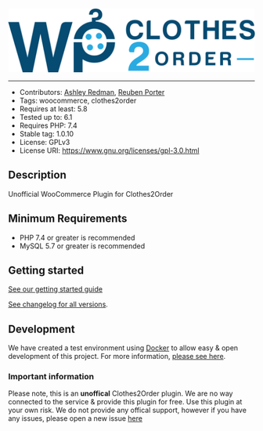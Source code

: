 ![WPC2O](assets/readme-banner.png)

---

-   Contributors: [Ashley Redman](https://github.com/AshleyRedman), [Reuben Porter](https://github.com/ReubenPorter)
-   Tags: woocommerce, clothes2order
-   Requires at least: 5.8
-   Tested up to: 6.1
-   Requires PHP: 7.4
-   Stable tag: 1.0.10
-   License: GPLv3
-   License URI: https://www.gnu.org/licenses/gpl-3.0.html

## Description

Unofficial WooCommerce Plugin for Clothes2Order

## Minimum Requirements

-   PHP 7.4 or greater is recommended
-   MySQL 5.7 or greater is recommended

## Getting started

[See our getting started guide](https://www.wpclothes2order.com/getting-started)

[See changelog for all versions](https://github.com/AshleyRedman/WPClothes2Order/releases).

## Development

We have created a test environment using [Docker](https://www.docker.com/) to allow easy & open development of this project.
For more information, [please see here](https://github.com/AshleyRedman/WPClothes2Order-test-env).

### Important information

Please note, this is an **unoffical** Clothes2Order plugin.
We are no way connected to the service & provide this plugin for free.
Use this plugin at your own risk. We do not provide any offical support, however if you have any issues, please open a new issue [here](https://github.com/AshleyRedman/WPClothes2Order/issues)
